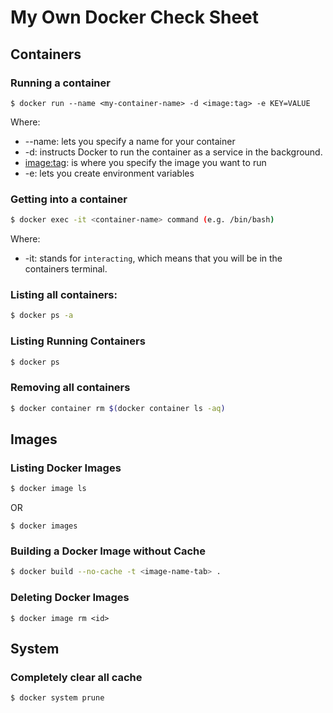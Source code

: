 # My Own Docker Check Sheet

## Containers

### Running a container

```base
$ docker run --name <my-container-name> -d <image:tag> -e KEY=VALUE
```

Where:

* --name: lets you specify a name for your container
* -d: instructs Docker to run the container as a service in the background.
* <image:tag>: is where you specify the image you want to run
* -e: lets you create environment variables

### Getting into a container

```bash
$ docker exec -it <container-name> command (e.g. /bin/bash)
```
Where:

* -it: stands for `interacting`, which means that you will be in the containers terminal.

### Listing all containers:

```bash
$ docker ps -a
```

### Listing Running Containers

```bash
$ docker ps
```

### Removing all containers

```bash
$ docker container rm $(docker container ls -aq)
```

## Images

### Listing Docker Images

```bash
$ docker image ls
```

OR

```base
$ docker images
```

### Building a Docker Image without Cache

```bash
$ docker build --no-cache -t <image-name-tab> .
```

### Deleting Docker Images

```base
$ docker image rm <id>
```

## System

### Completely clear all cache

```bash
$ docker system prune
```
